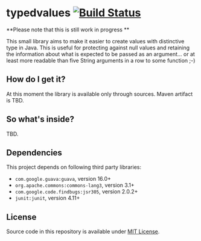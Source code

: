 # typedvalues [![Build Status](https://travis-ci.org/tguzik/typedvalues.png?branch=master)](https://travis-ci.org/tguzik/typedvalues)

**Please note that this is still work in progress **

This small library aims to make it easier to create values with distinctive type in Java. This is useful for protecting
against null values and retaining the information about what is expected to be passed as an argument... or at least
more readable than five String arguments in a row to some function ;-)

## How do I get it?

At this moment the library is available only through sources. Maven artifact is TBD.


## So what's inside?

TBD.

## Dependencies

This project depends on following third party libraries:

* `com.google.guava:guava`, version 16.0+
* `org.apache.commons:commons-lang3`, version 3.1+
* `com.google.code.findbugs:jsr305`, version 2.0.2+
* `junit:junit`, version 4.11+


## License

Source code in this repository is available under [MIT License](LICENSE).
 